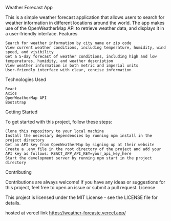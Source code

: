 Weather Forecast App

This is a simple weather forecast application that allows users to search for weather information in different locations around the world. The app makes use of the OpenWeatherMap API to retrieve weather data, and displays it in a user-friendly interface.
Features

    Search for weather information by city name or zip code
    View current weather conditions, including temperature, humidity, wind speed, and visibility
    Get a 5-day forecast of weather conditions, including high and low temperatures, humidity, and weather description
    View weather information in both metric and imperial units
    User-friendly interface with clear, concise information

Technologies Used

    React
    Axios
    OpenWeatherMap API
    Bootstrap

Getting Started

To get started with this project, follow these steps:

    Clone this repository to your local machine
    Install the necessary dependencies by running npm install in the project directory
    Get an API key from OpenWeatherMap by signing up at their website
    Create a .env file in the root directory of the project and add your API key as follows: REACT_APP_API_KEY=your_api_key_here
    Start the development server by running npm start in the project directory

Contributing

Contributions are always welcome! If you have any ideas or suggestions for this project, feel free to open an issue or submit a pull request.
License

This project is licensed under the MIT License - see the LICENSE file for details.

hosted at vercel link https://weather-forcaste.vercel.app/
